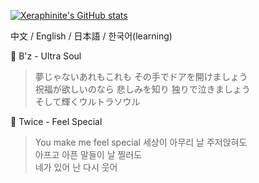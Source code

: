 [![Xeraphinite's GitHub stats](https://github-readme-stats.vercel.app/api?username=Xeraphinite)](https://github.com/anuraghazra/github-readme-stats)

中文 / English / 日本語 / 한국어(learning)

🎵 B'z - Ultra Soul
> 夢じゃないあれもこれも その手でドアを開けましょう   <br />
祝福が欲しいのなら 悲しみを知り 独りで泣きましょう  <br />
そして輝くウルトラソウル

🎵 Twice - Feel Special
> You make me feel special
세상이 아무리 날 주저앉혀도   <br/>
아프고 아픈 말들이 날 찔러도   <br/>
네가 있어 난 다시 웃어   <br />
